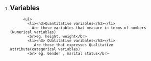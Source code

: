 <html>
  <body>
    <ol>
      <li><h2>Variables</h2></li>
        
          <ul>
            <li><h3>Quantitative variables</h3></li>
              Are those variables that measure in terms of numbers (Numerical variables) 
            <br>eg. height, weight</br>
            <li><h3> QUalitative varibales</h3></li>
               Are those that expresses Qualitative attribute(categorical variables)
            <br> eg. Gender , marital status</br>

  
  </body>  
</html>
  

